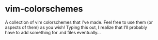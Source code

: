 # vim-colorschemes
A collection of vim colorschemes that I've made. Feel free to use them (or aspects of them) as you wish! Typing this out, I realize that I'll probably have to add something for .md files eventually...
